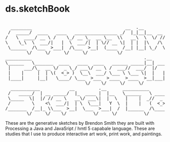 ds.sketchBook
=============
<div style="width:100%; float:left">
<pre>
  ________                                   __  .__                       
 /  _____/  ____   ____   ________________ _/  |_|__|__  __ ____           
/   \  ____/ __ \ /    \_/ __ \_  __ \__  \\   __\  \  \/ // __ \             
\    \_\  \  ___/|   |  \  ___/|  | \// __ \|  | |  |\   /\  ___/             
 \______  /\___  >___|  /\___  >__|  (____  /__| |__| \_/  \___  >            
        \/     \/     \/     \/           \/                   \/                   
__________                                          .__                    
\______   \_______  ____   ____  ____   ______ _____|__| ____    ____      
 |     ___/\_  __ \/  _ \_/ ___\/ __ \ /  ___//  ___/  |/    \  / ___\                 
 |    |     |  | \(  <_> )  \__\  ___/ \___ \ \___ \|  |   |  \/ /_/  >              
 |____|     |__|   \____/ \___  >___  >____  >____  >__|___|  /\___  /              
                              \/    \/     \/     \/        \//_____/                   
  ___________           __         .__      __________               __             
 /   _____/  | __ _____/  |_  ____ |  |__   \______   \ ____   ____ |  | __        
 \_____  \|  |/ // __ \   __\/ ___\|  |  \   |    |  _//  _ \ /  _ \|  |/ /         
 /        \    <\  ___/|  | \  \___|   Y  \  |    |   (  <_> |  <_> )    <          
/_______  /__|_ \\___  >__|  \___  >___|  /  |______  /\____/ \____/|__|_ \        
        \/     \/    \/          \/     \/          \/                   \/                                                   
</pre>
</div>


<div style="width:100%; float:left">
These are the generative sketches by Brendon Smith they are built with Processing a Java and JavaSript / hmtl 5 capabale language.  These are studies that I use to produce interactive art work, print work, and paintings.
</div>
